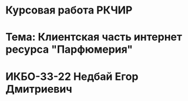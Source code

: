 # Курсовая работа РКЧИР
# Тема: Клиентская часть интернет ресурса "Парфюмерия"
# ИКБО-33-22 Недбай Егор Дмитриевич
